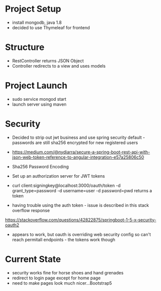 # Project Setup

- install mongodb, java 1.8
- decided to use Thymeleaf for frontend

# Structure

- RestController returns JSON Object
- Controller redirects to a view and uses models

# Project Launch

- sudo service mongod start
- launch server using maven

# Security

- Decided to strip out jwt business and use spring security default - passwords are still sha256 encrypted for new registered users

- https://medium.com/@nydiarra/secure-a-spring-boot-rest-api-with-json-web-token-reference-to-angular-integration-e57a25806c50
- Sha256 Password Encoding
- Set up an authorization server for JWT tokens
- curl client:signingkey@localhost:3000/oauth/token -d grant_type=password -d username=user -d password=pwd returns a token
- having trouble using the auth token - issue is described in this stack overflow response

https://stackoverflow.com/questions/42822875/springboot-1-5-x-security-oauth2

- appears to work, but oauth is overriding web security config so can't reach permitall endpoints - the tokens work though

# Current State

- security works fine for horse shoes and hand grenades
- redirect to login page except for home page
- need to make pages look much nicer...Bootstrap5